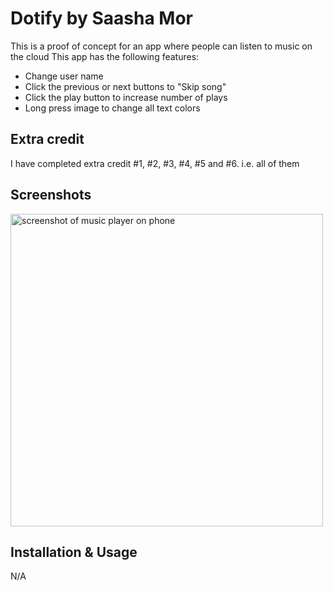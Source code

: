 
# Dotify by Saasha Mor

This is a proof of concept for an app where people can listen to music on the cloud
This app has the following features:
- Change user name
- Click the previous or next buttons to "Skip song"
- Click the play button to increase number of plays
- Long press image to change all text colors

## Extra credit
I have completed extra credit #1, #2, #3, #4, #5 and #6. i.e. all of them

## Screenshots
<image alt="screenshot of music player on phone" src="imgs/dotify_concept.png" height="500" />


## Installation & Usage
N/A
